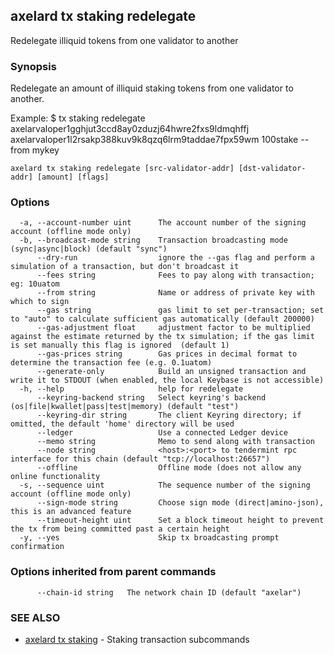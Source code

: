 ## axelard tx staking redelegate

Redelegate illiquid tokens from one validator to another

### Synopsis

Redelegate an amount of illiquid staking tokens from one validator to another.

Example:
$ <appd> tx staking redelegate axelarvaloper1gghjut3ccd8ay0zduzj64hwre2fxs9ldmqhffj axelarvaloper1l2rsakp388kuv9k8qzq6lrm9taddae7fpx59wm 100stake --from mykey

```
axelard tx staking redelegate [src-validator-addr] [dst-validator-addr] [amount] [flags]
```

### Options

```
  -a, --account-number uint      The account number of the signing account (offline mode only)
  -b, --broadcast-mode string    Transaction broadcasting mode (sync|async|block) (default "sync")
      --dry-run                  ignore the --gas flag and perform a simulation of a transaction, but don't broadcast it
      --fees string              Fees to pay along with transaction; eg: 10uatom
      --from string              Name or address of private key with which to sign
      --gas string               gas limit to set per-transaction; set to "auto" to calculate sufficient gas automatically (default 200000)
      --gas-adjustment float     adjustment factor to be multiplied against the estimate returned by the tx simulation; if the gas limit is set manually this flag is ignored  (default 1)
      --gas-prices string        Gas prices in decimal format to determine the transaction fee (e.g. 0.1uatom)
      --generate-only            Build an unsigned transaction and write it to STDOUT (when enabled, the local Keybase is not accessible)
  -h, --help                     help for redelegate
      --keyring-backend string   Select keyring's backend (os|file|kwallet|pass|test|memory) (default "test")
      --keyring-dir string       The client Keyring directory; if omitted, the default 'home' directory will be used
      --ledger                   Use a connected Ledger device
      --memo string              Memo to send along with transaction
      --node string              <host>:<port> to tendermint rpc interface for this chain (default "tcp://localhost:26657")
      --offline                  Offline mode (does not allow any online functionality
  -s, --sequence uint            The sequence number of the signing account (offline mode only)
      --sign-mode string         Choose sign mode (direct|amino-json), this is an advanced feature
      --timeout-height uint      Set a block timeout height to prevent the tx from being committed past a certain height
  -y, --yes                      Skip tx broadcasting prompt confirmation
```

### Options inherited from parent commands

```
      --chain-id string   The network chain ID (default "axelar")
```

### SEE ALSO

- [axelard tx staking](axelard_tx_staking.md)	 - Staking transaction subcommands
